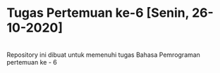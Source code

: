 # Tugas Pertemuan ke-6 [Senin, 26-10-2020]
<br>
Repository ini dibuat untuk memenuhi tugas Bahasa Pemrograman pertemuan ke - 6